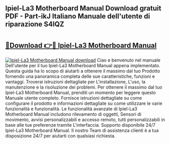 ## Ipiel-La3 Motherboard Manual Download gratuit PDF - Part-ikJ Italiano Manuale dell'utente di riparazione S4lQZ

# <h2><a href="http://dff7rm.blite.top/?on=Ipiel-La3+Motherboard+Manual">🔗Download 👉🔴 Ipiel-La3 Motherboard Manual</a></h2>

[![Ipiel-La3 Motherboard Manual download](https://i.imgur.com/lujVjoI.png)](http://dff7rm.blite.top/?on=Ipiel-La3+Motherboard+Manual)
Ciao e benvenuto nel manuale Dell'utente per il tuo Ipiel-La3 Motherboard Manual appena implementato. Questa guida ha lo scopo di aiutarti a ottenere il massimo dal tuo Prodotto fornendo una panoramica completa delle sue caratteristiche, funzioni e vantaggi. Troverai istruzioni dettagliate per L'installazione, L'uso, la manutenzione e la risoluzione dei problemi. Per ottenere il massimo dal tuo Ipiel-La3 Motherboard Manual, prenditi un momento per leggere questo Manuale utente completo. Fornisce istruzioni dettagliate su come configurare il prodotto e informazioni dettagliate su come utilizzare le varie funzionalità e funzionalità. Le funzionalità avanzate di Ipiel-La3 Motherboard Manual includono rilevamento di oggetti, Sensori di movimento, avvisi personalizzabili e accesso remoto, tutti personalizzabili in base alle tue preferenze tramite L'interfaccia. Supporto disponibile 24/7 Ipiel-La3 Motherboard Manual. Il nostro Team di assistenza clienti è a tua disposizione 24/7 per aiutarti con qualsiasi richiesta.
